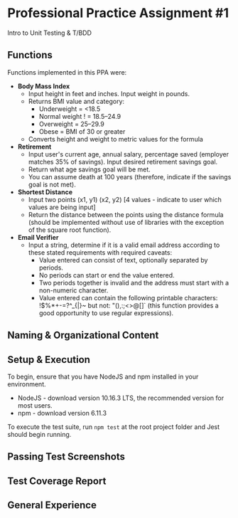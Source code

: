 # Professional Practice Assignment #1
Intro to Unit Testing &amp; T/BDD

## Functions
Functions implemented in this PPA were:
 - **Body Mass Index**
    - Input height in feet and inches. Input weight in pounds.
    - Returns BMI value and category: 
        - Underweight = <18.5
        - Normal weight ! = 18.5–24.9
        - Overweight = 25–29.9
        - Obese = BMI of 30 or greater 
    - Converts height and weight to metric values for the formula
 - **Retirement**
    - Input user's current age, annual salary, percentage saved (employer matches 35% of savings). Input desired retirement savings goal.
    - Return what age savings goal will be met.
    - You can assume death at 100 years (therefore, indicate if the savings goal is not met).
 - **Shortest Distance**
    - Input two points (x1, y1) (x2, y2) [4 values - indicate to user which values are being input]
    - Return the distance between the points using the distance formula (should be implemented without use of libraries with the exception of the square root function).
 - **Email Verifier**
    - Input a string, determine if it is a valid email address according to these stated requirements with required caveats:
        - Value entered can consist of text, optionally separated by periods. 
        - No periods can start or end the value entered.
        - Two periods together is invalid and the address must start with a non-numeric character.
        - Value entered can contain the following printable characters: !$%*+-=?^_{|}~ but not: "(),:;<>@[\]` (this function provides a good opportunity to use regular expressions).

## Naming & Organizational Content


## Setup & Execution
To begin, ensure that you have NodeJS and npm installed in your environment.
 - NodeJS - download version 10.16.3 LTS, the recommended version for most users.
 - npm - download version 6.11.3

To execute the test suite, run `npm test` at the root project folder and Jest should begin running.

## Passing Test Screenshots

## Test Coverage Report

## General Experience